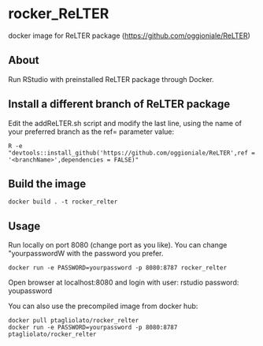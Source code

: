 # rocker_ReLTER
docker image for ReLTER package (https://github.com/oggioniale/ReLTER)

## About
Run RStudio with preinstalled ReLTER package through Docker.

## Install a different branch of ReLTER package
Edit the addReLTER.sh script and modify the last line, using the name of your preferred branch as the ref= parameter value:

    R -e "devtools::install_github('https://github.com/oggioniale/ReLTER',ref = '<branchName>',dependencies = FALSE)"
  
## Build the image

    docker build . -t rocker_relter

## Usage
Run locally on port 8080 (change port as you like).
You can change "yourpasswordW with the password you prefer.

    docker run -e PASSWORD=yourpassword -p 8080:8787 rocker_relter

Open browser at localhost:8080 and login with
    user: rstudio
    password: youpassword

You can also use the precompiled image from docker hub:

    docker pull ptagliolato/rocker_relter
    docker run -e PASSWORD=yourpassword -p 8080:8787 ptagliolato/rocker_relter
